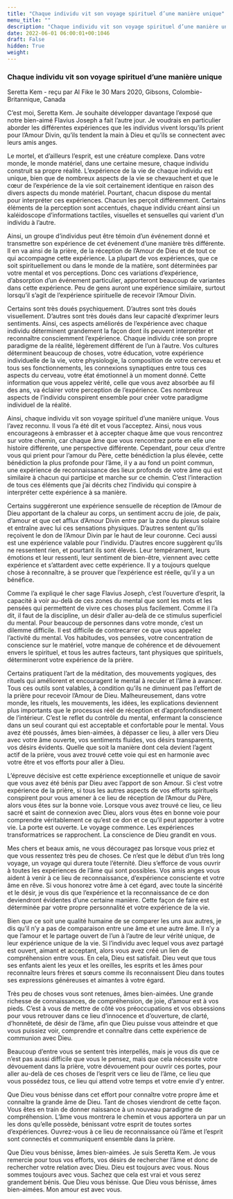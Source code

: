 ```yaml
---
title: "Chaque individu vit son voyage spirituel d’une manière unique"
menu_title: ""
description: "Chaque individu vit son voyage spirituel d’une manière unique"
date: 2022-06-01 06:00:01+00:1046
draft: False
hidden: True
weight:
---
```

### Chaque individu vit son voyage spirituel d’une manière unique

Seretta Kem - reçu par Al Fike le 30 Mars 2020, Gibsons, Colombie-Britannique, Canada

C’est moi, Seretta Kem. Je souhaite développer davantage l’exposé que notre bien-aimé Flavius Joseph a fait l’autre jour. Je voudrais en particulier aborder les différentes expériences que les individus vivent lorsqu’ils prient pour l’Amour Divin, qu’ils tendent la main à Dieu et qu’ils se connectent avec leurs amis anges.

Le mortel, et d’ailleurs l’esprit, est une créature complexe. Dans votre monde, le monde matériel, dans une certaine mesure, chaque individu construit sa propre réalité. L’expérience de la vie de chaque individu est unique, bien que de nombreux aspects de la vie se chevauchent et que le cœur de l’expérience de la vie soit certainement identique en raison des divers aspects du monde matériel. Pourtant, chacun dispose du mental pour interpréter ces expériences. Chacun les perçoit différemment. Certains éléments de la perception sont accentués, chaque individu créant ainsi un kaléidoscope d’informations tactiles, visuelles et sensuelles qui varient d’un individu à l’autre.

Ainsi, un groupe d’individus peut être témoin d’un événement donné et transmettre son expérience de cet événement d’une manière très différente. Il en va ainsi de la prière, de la réception de l’Amour de Dieu et de tout ce qui accompagne cette expérience. La plupart de vos expériences, que ce soit spirituellement ou dans le monde de la matière, sont déterminées par votre mental et vos perceptions. Donc ces variations d’expérience, d’absorption d’un événement particulier, apporteront beaucoup de variantes dans cette expérience. Peu de gens auront une expérience similaire, surtout lorsqu’il s’agit de l’expérience spirituelle de recevoir l’Amour Divin.

Certains sont très doués psychiquement. D’autres sont très doués visuellement. D’autres sont très doués dans leur capacité d’exprimer leurs sentiments. Ainsi, ces aspects améliorés de l’expérience avec chaque individu déterminent grandement la façon dont ils peuvent interpréter et reconnaître consciemment l’expérience. Chaque individu crée son propre paradigme de la réalité, légèrement différent de l’un à l’autre. Vos cultures déterminent beaucoup de choses, votre éducation, votre expérience individuelle de la vie, votre physiologie, la composition de votre cerveau et tous ses fonctionnements, les connexions synaptiques entre tous ces aspects du cerveau, votre état émotionnel à un moment donné. Cette information que vous appelez vérité, celle que vous avez absorbée au fil des ans, va éclairer votre perception de l’expérience. Ces nombreux aspects de l’individu conspirent ensemble pour créer votre paradigme individuel de la réalité.

Ainsi, chaque individu vit son voyage spirituel d’une manière unique. Vous l’avez reconnu. Il vous l’a été dit et vous l’acceptez. Ainsi, nous vous encourageons à embrasser et à accepter chaque âme que vous rencontrez sur votre chemin, car chaque âme que vous rencontrez porte en elle une histoire différente, une perspective différente. Cependant, pour ceux d’entre vous qui prient pour l’amour du Père, cette bénédiction la plus élevée, cette bénédiction la plus profonde pour l’âme, il y a au fond un point commun, une expérience de reconnaissance des lieux profonds de votre âme qui est similaire à chacun qui participe et marche sur ce chemin. C’est l’interaction de tous ces éléments que j’ai décrits chez l’individu qui conspire à interpréter cette expérience à sa manière.

Certains suggéreront une expérience sensuelle de réception de l’Amour de Dieu apportant de la chaleur au corps, un sentiment accru de joie, de paix, d’amour et que cet afflux d’Amour Divin entre par la zone du plexus solaire et entraîne avec lui ces sensations physiques. D’autres sentent qu’ils reçoivent le don de l’Amour Divin par le haut de leur couronne. Ceci aussi est une expérience valable pour l’individu. D’autres encore suggèrent qu’ils ne ressentent rien, et pourtant ils sont élevés. Leur tempérament, leurs émotions et leur ressenti, leur sentiment de bien-être, viennent avec cette expérience et s’attardent avec cette expérience. Il y a toujours quelque chose à reconnaître, à se prouver que l’expérience est réelle, qu’il y a un bénéfice.

Comme l’a expliqué le cher sage Flavius Joseph, c’est l’ouverture d’esprit, la capacité à voir au-delà de ces zones du mental que sont les mots et les pensées qui permettent de vivre ces choses plus facilement. Comme il l’a dit, il faut de la discipline, un désir d’aller au-delà de ce stimulus superficiel du mental. Pour beaucoup de personnes dans votre monde, c’est un dilemme difficile. Il est difficile de contrecarrer ce que vous appelez l’activité du mental. Vos habitudes, vos pensées, votre concentration de conscience sur le matériel, votre manque de cohérence et de dévouement envers le spirituel, et tous les autres facteurs, tant physiques que spirituels, détermineront votre expérience de la prière.

Certains pratiquent l’art de la méditation, des mouvements yogiques, des rituels qui améliorent et encouragent le mental à reculer et l’âme à avancer. Tous ces outils sont valables, à condition qu’ils ne diminuent pas l’effort de la prière pour recevoir l’Amour de Dieu. Malheureusement, dans votre monde, les rituels, les mouvements, les idées, les explications deviennent plus importants que le processus réel de réception et d’approfondissement de l’intérieur. C’est le reflet du contrôle du mental, enfermant la conscience dans un seul courant qui est acceptable et confortable pour le mental. Vous avez été poussés, âmes bien-aimées, à dépasser ce lieu, à aller vers Dieu avec votre âme ouverte, vos sentiments fluides, vos désirs transparents, vos désirs évidents. Quelle que soit la manière dont cela devient l’agent actif de la prière, vous avez trouvé cette voie qui est en harmonie avec votre être et vos efforts pour aller à Dieu.

L’épreuve décisive est cette expérience exceptionnelle et unique de savoir que vous avez été bénis par Dieu avec l’apport de son Amour. Si c’est votre expérience de la prière, si tous les autres aspects de vos efforts spirituels conspirent pour vous amener à ce lieu de réception de l’Amour du Père, alors vous êtes sur la bonne voie. Lorsque vous avez trouvé ce lieu, ce lieu sacré et saint de connexion avec Dieu, alors vous êtes en bonne voie pour comprendre véritablement ce qu’est ce don et ce qu’il peut apporter à votre vie. La porte est ouverte. Le voyage commence. Les expériences transformatrices se rapprochent. La conscience de Dieu grandit en vous.

Mes chers et beaux amis, ne vous découragez pas lorsque vous priez et que vous ressentez très peu de choses. Ce n’est que le début d’un très long voyage, un voyage qui durera toute l’éternité. Dieu s’efforce de vous ouvrir à toutes les expériences de l’âme qui sont possibles. Vos amis anges vous aident à venir à ce lieu de reconnaissance, d’expérience consciente et votre âme en rêve. Si vous honorez votre âme à cet égard, avec toute la sincérité et le désir, je vous dis que l’expérience et la reconnaissance de ce don deviendront évidentes d’une certaine manière. Cette façon de faire est déterminée par votre propre personnalité et votre expérience de la vie.

Bien que ce soit une qualité humaine de se comparer les uns aux autres, je dis qu’il n’y a pas de comparaison entre une âme et une autre âme. Il n’y a que l’amour et le partage ouvert de l’un à l’autre de leur vérité unique, de leur expérience unique de la vie. Si l’individu avec lequel vous avez partagé est ouvert, aimant et acceptant, alors vous avez créé un lien de compréhension entre vous. En cela, Dieu est satisfait. Dieu veut que tous ses enfants aient les yeux et les oreilles, les esprits et les âmes pour reconnaître leurs frères et sœurs comme ils reconnaissent Dieu dans toutes ses expressions généreuses et aimantes à votre égard.

Très peu de choses vous sont retenues, âmes bien-aimées. Une grande richesse de connaissances, de compréhension, de joie, d’amour est à vos pieds. C’est à vous de mettre de côté vos préoccupations et vos obsessions pour vous retrouver dans ce lieu d’innocence et d’ouverture, de clarté, d’honnêteté, de désir de l’âme, afin que Dieu puisse vous atteindre et que vous puissiez voir, comprendre et connaître dans cette expérience de communion avec Dieu.

Beaucoup d’entre vous se sentent très interpellés, mais je vous dis que ce n’est pas aussi difficile que vous le pensez, mais que cela nécessite votre dévouement dans la prière, votre dévouement pour ouvrir ces portes, pour aller au-delà de ces choses de l’esprit vers ce lieu de l’âme, ce lieu que vous possédez tous, ce lieu qui attend votre temps et votre envie d’y entrer.

Que Dieu vous bénisse dans cet effort pour connaître votre propre âme et connaître la grande âme de Dieu. Tant de choses viendront de cette façon. Vous êtes en train de donner naissance à un nouveau paradigme de compréhension. L’âme vous montrera le chemin et vous apportera un par un les dons qu’elle possède, bénissant votre esprit de toutes sortes d’expériences. Ouvrez-vous à ce lieu de reconnaissance où l’âme et l’esprit sont connectés et communiquent ensemble dans la prière.

Que Dieu vous bénisse, âmes bien-aimées. Je suis Seretta Kem. Je vous remercie pour tous vos efforts, vos désirs de rechercher l’âme et donc de rechercher votre relation avec Dieu. Dieu est toujours avec vous. Nous sommes toujours avec vous. Sachez que cela est vrai et vous serez grandement bénis. Que Dieu vous bénisse. Que Dieu vous bénisse, âmes bien-aimées. Mon amour est avec vous.
